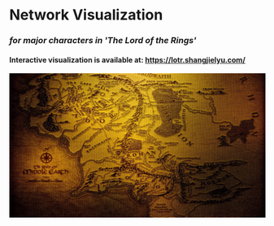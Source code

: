# Network Visualization

### *for major characters in 'The Lord of the Rings'*

#### Interactive visualization is available at: https://lotr.shangjielyu.com/

![preview](docs/background.jpg)